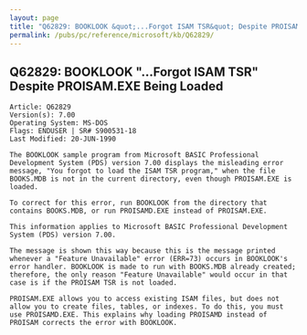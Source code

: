 ```yaml
---
layout: page
title: "Q62829: BOOKLOOK &quot;...Forgot ISAM TSR&quot; Despite PROISAM.EXE Being Loaded"
permalink: /pubs/pc/reference/microsoft/kb/Q62829/
---
```


## Q62829: BOOKLOOK &quot;...Forgot ISAM TSR&quot; Despite PROISAM.EXE Being Loaded

	Article: Q62829
	Version(s): 7.00
	Operating System: MS-DOS
	Flags: ENDUSER | SR# S900531-18
	Last Modified: 20-JUN-1990
	
	The BOOKLOOK sample program from Microsoft BASIC Professional
	Development System (PDS) version 7.00 displays the misleading error
	message, "You forgot to load the ISAM TSR program," when the file
	BOOKS.MDB is not in the current directory, even though PROISAM.EXE is
	loaded.
	
	To correct for this error, run BOOKLOOK from the directory that
	contains BOOKS.MDB, or run PROISAMD.EXE instead of PROISAM.EXE.
	
	This information applies to Microsoft BASIC Professional Development
	System (PDS) version 7.00.
	
	The message is shown this way because this is the message printed
	whenever a "Feature Unavailable" error (ERR=73) occurs in BOOKLOOK's
	error handler. BOOKLOOK is made to run with BOOKS.MDB already created;
	therefore, the only reason "Feature Unavailable" would occur in that
	case is if the PROISAM TSR is not loaded.
	
	PROISAM.EXE allows you to access existing ISAM files, but does not
	allow you to create files, tables, or indexes. To do this, you must
	use PROISAMD.EXE. This explains why loading PROISAMD instead of
	PROISAM corrects the error with BOOKLOOK.
